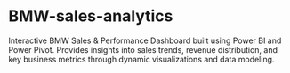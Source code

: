 # BMW-sales-analytics
Interactive BMW Sales &amp; Performance Dashboard built using Power BI and Power Pivot.  Provides insights into sales trends, revenue distribution, and key business metrics through dynamic visualizations and data modeling.
